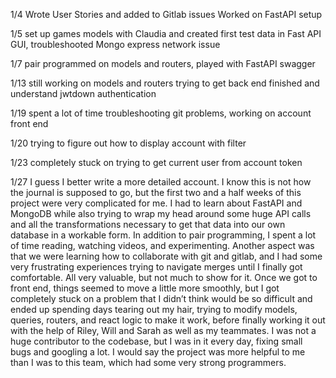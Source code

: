 1/4 Wrote User Stories and added to Gitlab issues
Worked on FastAPI setup

1/5 set up games models with Claudia and created first test data in Fast API GUI, troubleshooted Mongo express network issue

1/7 pair programmed on models and routers, played with FastAPI swagger

1/13 still working on models and routers trying to get back end finished and understand jwtdown authentication

1/19 spent a lot of time troubleshooting git problems, working on account front end

1/20 trying to figure out how to display account with filter

1/23 completely stuck on trying to get current user from account token

1/27 I guess I better write a more detailed account. I know this is not how the journal is supposed to go, but the first two and a half weeks of this project were very complicated for me. I had to learn about FastAPI and MongoDB while also trying to wrap my head around some huge API calls and all the transformations necessary to get that data into our own database in a workable form. In addition to pair programming, I spent a lot of time reading, watching videos, and experimenting. Another aspect was that we were learning how to collaborate with git and gitlab, and I had some very frustrating experiences trying to navigate merges until I finally got comfortable. All very valuable, but not much to show for it. Once we got to front end, things seemed to move a little more smoothly, but I got completely stuck on a problem that I didn’t think would be so difficult and ended up spending days tearing out my hair, trying to modify models, queries, routers, and react logic to make it work, before finally working it out with the help of Riley, Will and Sarah as well as my teammates. I was not a huge contributor to the codebase, but I was in it every day, fixing small bugs and googling a lot. I would say the project was more helpful to me than I was to this team, which had some very strong programmers.
